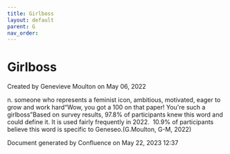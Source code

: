 ```yaml
---
title: Girlboss
layout: default
parent: G
nav_order:
---
```


# Girlboss

Created by  Genevieve Moulton on May 06, 2022

n. someone who represents a feminist icon, ambitious, motivated, eager to grow and work hard“Wow, you got a 100 on that paper! You're such a girlboss”Based on survey results, 97.8% of participants knew this word and could define it. It is used fairly frequently in 2022.  10.9% of participants believe this word is specific to Geneseo.(G.Moulton, G-M, 2022)

Document generated by Confluence on May 22, 2023 12:37


